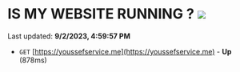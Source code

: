 # IS MY WEBSITE RUNNING ? [![](https://img.shields.io/static/v1?label=Sponsor&message=%E2%9D%A4&logo=GitHub&color=%23fe8e86)](https://github.com/sponsors/<username>)

Last updated: **9/2/2023, 4:59:57 PM**

- `GET` [https://youssefservice.me](https://youssefservice.me) - **Up** (878ms)
